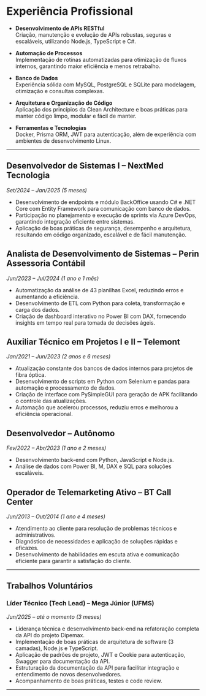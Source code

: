# Experiência Profissional

- **Desenvolvimento de APIs RESTful**  
  Criação, manutenção e evolução de APIs robustas, seguras e escaláveis, utilizando Node.js, TypeScript e C#.

- **Automação de Processos**  
  Implementação de rotinas automatizadas para otimização de fluxos internos, garantindo maior eficiência e menos retrabalho.

- **Banco de Dados**  
  Experiência sólida com MySQL, PostgreSQL e SQLite para modelagem, otimização e consultas complexas.

- **Arquitetura e Organização de Código**  
  Aplicação dos princípios da Clean Architecture e boas práticas para manter código limpo, modular e fácil de manter.

- **Ferramentas e Tecnologias**  
  Docker, Prisma ORM, JWT para autenticação, além de experiência com ambientes de desenvolvimento Linux.

---

## Desenvolvedor de Sistemas I – NextMed Tecnologia  
*Set/2024 – Jan/2025 (5 meses)*  
- Desenvolvimento de endpoints e módulo BackOffice usando C# e .NET Core com Entity Framework para comunicação com banco de dados.  
- Participação no planejamento e execução de sprints via Azure DevOps, garantindo integração eficiente entre sistemas.  
- Aplicação de boas práticas de segurança, desempenho e arquitetura, resultando em código organizado, escalável e de fácil manutenção.

## Analista de Desenvolvimento de Sistemas – Perin Assessoria Contábil  
*Jun/2023 – Jul/2024 (1 ano e 1 mês)*  
- Automatização da análise de 43 planilhas Excel, reduzindo erros e aumentando a eficiência.  
- Desenvolvimento de ETL com Python para coleta, transformação e carga dos dados.  
- Criação de dashboard interativo no Power BI com DAX, fornecendo insights em tempo real para tomada de decisões ágeis.

## Auxiliar Técnico em Projetos I e II – Telemont  
*Jan/2021 – Jun/2023 (2 anos e 6 meses)*  
- Atualização constante dos bancos de dados internos para projetos de fibra óptica.  
- Desenvolvimento de scripts em Python com Selenium e pandas para automação e processamento de dados.  
- Criação de interface com PySimpleGUI para geração de APK facilitando o controle das atualizações.  
- Automação que acelerou processos, reduziu erros e melhorou a eficiência operacional.

## Desenvolvedor – Autônomo  
*Fev/2022 – Abr/2023 (1 ano e 2 meses)*  
- Desenvolvimento back-end com Python, JavaScript e Node.js.  
- Análise de dados com Power BI, M, DAX e SQL para soluções escaláveis.

## Operador de Telemarketing Ativo – BT Call Center  
*Jun/2013 – Out/2014 (1 ano e 4 meses)*  
- Atendimento ao cliente para resolução de problemas técnicos e administrativos.  
- Diagnóstico de necessidades e aplicação de soluções rápidas e eficazes.  
- Desenvolvimento de habilidades em escuta ativa e comunicação eficiente para garantir a satisfação do cliente.

--- 

## Trabalhos Voluntários

### Líder Técnico (Tech Lead) – Mega Júnior (UFMS)  
*Jun/2025 – até o momento (3 meses)*  
- Liderança técnica e desenvolvimento back-end na refatoração completa da API do projeto Dipemax.  
- Implementação de boas práticas de arquitetura de software (3 camadas), Node.js e TypeScript.  
- Aplicação de padrões de projeto, JWT e Cookie para autenticação, Swagger para documentação da API.  
- Estruturação da documentação da API para facilitar integração e entendimento de novos desenvolvedores.  
- Acompanhamento de boas práticas, testes e code review.



---